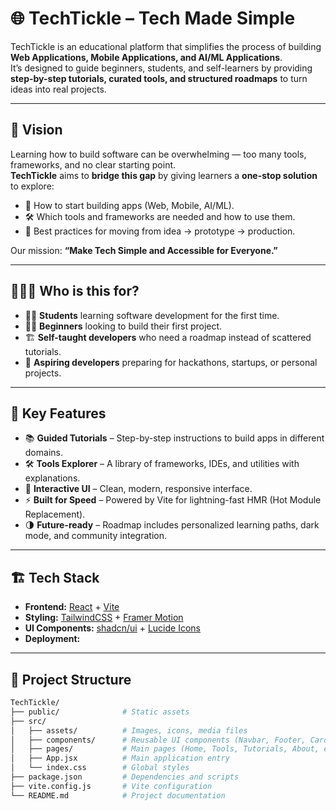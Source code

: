 # 🌐 TechTickle – Tech Made Simple  

TechTickle is an educational platform that simplifies the process of building **Web Applications, Mobile Applications, and AI/ML Applications**.  
It’s designed to guide beginners, students, and self-learners by providing **step-by-step tutorials, curated tools, and structured roadmaps** to turn ideas into real projects.  

---

## 🎯 Vision  

Learning how to build software can be overwhelming — too many tools, frameworks, and no clear starting point.  
**TechTickle** aims to **bridge this gap** by giving learners a **one-stop solution** to explore:  

- 📱 How to start building apps (Web, Mobile, AI/ML).  
- 🛠 Which tools and frameworks are needed and how to use them.  
- 🚀 Best practices for moving from idea → prototype → production.  

Our mission: **“Make Tech Simple and Accessible for Everyone.”**  

---

## 🧑‍🤝‍🧑 Who is this for?  

- 🧑‍🎓 **Students** learning software development for the first time.  
- 👨‍💻 **Beginners** looking to build their first project.  
- 🏗 **Self-taught developers** who need a roadmap instead of scattered tutorials.  
- 🚀 **Aspiring developers** preparing for hackathons, startups, or personal projects.  

---

## 🚀 Key Features  

- 📚 **Guided Tutorials** – Step-by-step instructions to build apps in different domains.  
- 🛠 **Tools Explorer** – A library of frameworks, IDEs, and utilities with explanations.  
- 🎨 **Interactive UI** – Clean, modern, responsive interface.  
- ⚡ **Built for Speed** – Powered by Vite for lightning-fast HMR (Hot Module Replacement).  
- 🌗 **Future-ready** – Roadmap includes personalized learning paths, dark mode, and community integration.  

---

## 🏗️ Tech Stack  

- **Frontend:** [React](https://react.dev/) + [Vite](https://vitejs.dev/)  
- **Styling:** [TailwindCSS](https://tailwindcss.com/) + [Framer Motion](https://www.framer.com/motion/)  
- **UI Components:** [shadcn/ui](https://ui.shadcn.com/) + [Lucide Icons](https://lucide.dev/)  
- **Deployment:**   

---

## 📂 Project Structure  

```bash
TechTickle/
├── public/              # Static assets
├── src/
│   ├── assets/          # Images, icons, media files
│   ├── components/      # Reusable UI components (Navbar, Footer, Cards, etc.)
│   ├── pages/           # Main pages (Home, Tools, Tutorials, About, etc.)
│   ├── App.jsx          # Main application entry
│   └── index.css        # Global styles
├── package.json         # Dependencies and scripts
├── vite.config.js       # Vite configuration
└── README.md            # Project documentation
